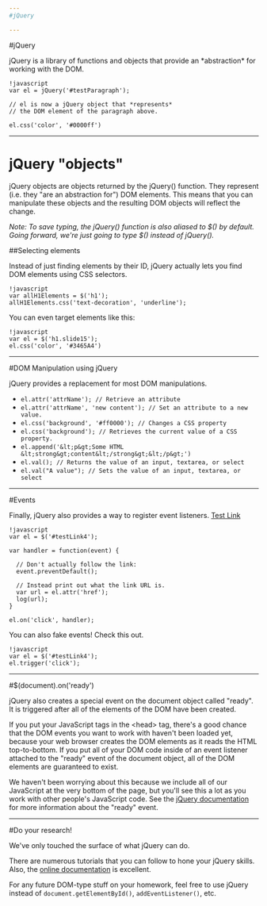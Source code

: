 ```yaml
---
#jQuery

---
```

#jQuery

<p id="testParagraph">jQuery is a library of functions and objects that provide an *abstraction* for working with the DOM.</p>

    !javascript
    var el = jQuery('#testParagraph');

    // el is now a jQuery object that *represents* 
    // the DOM element of the paragraph above.

    el.css('color', '#0000ff')

---
<h1 class="slide15">jQuery "objects"</h1>

jQuery objects are objects returned by the jQuery() function. They represent (i.e. they "are an abstraction for") DOM elements. This means that you can manipulate these objects and the resulting DOM objects will reflect the change.

*Note: To save typing, the jQuery() function is also _aliased_ to $() by default. Going forward, we're just going to type $() instead of jQuery().*

##Selecting elements

Instead of just finding elements by their ID, jQuery actually lets you find DOM elements using CSS selectors.

    !javascript
    var allH1Elements = $('h1');
    allH1Elements.css('text-decoration', 'underline');
    
You can even target elements like this:

    !javascript
    var el = $('h1.slide15');
    el.css('color', '#3465A4')

---
#DOM Manipulation using jQuery

jQuery provides a replacement for most DOM manipulations.

* `el.attr('attrName'); // Retrieve an attribute`
* `el.attr('attrName', 'new content'); // Set an attribute to a new value.`
* `el.css('background', '#ff0000'); // Changes a CSS property`
* `el.css('background'); // Retrieves the current value of a CSS property.`
* `el.append('&lt;p&gt;Some HTML &lt;strong&gt;content&lt;/strong&gt;&lt;/p&gt;')`
* `el.val(); // Returns the value of an input, textarea, or select`
* `el.val("A value"); // Sets the value of an input, textarea, or select`

---
#Events

Finally, jQuery also provides a way to register event listeners. <a href="http://creativecircus.edu/" id="testLink4">Test Link</a>

    !javascript
    var el = $('#testLink4');

    var handler = function(event) {

      // Don't actually follow the link:
      event.preventDefault();

      // Instead print out what the link URL is.
      var url = el.attr('href');
      log(url);
    }

    el.on('click', handler);

You can also fake events! Check this out.

    !javascript
    var el = $('#testLink4');
    el.trigger('click');

---
#$(document).on('ready')

jQuery also creates a special event on the document object called "ready". It is triggered after all of the elements of the DOM have been created.

If you put your JavaScript tags in the &lt;head&gt; tag, there's a good chance that the DOM events you want to work with haven't been loaded yet, because your web browser creates the DOM elements as it reads the HTML top-to-bottom. If you put all of your DOM code inside of an event listener attached to the "ready" event of the document object, all of the DOM elements are guaranteed to exist.

We haven't been worrying about this because we include all of our JavaScript at the very bottom of the page, but you'll see this a lot as you work with other people's JavaScript code. See the [jQuery documentation](http://api.jquery.com/ready/) for more information about the "ready" event.

---
#Do your research!

We've only touched the surface of what jQuery can do.

There are numerous tutorials that you can follow to hone your jQuery skills. Also, the [online documentation](http://docs.jquery.com/) is excellent.

For any future DOM-type stuff on your homework, feel free to use jQuery instead of `document.getElementById()`, `addEventListener()`, etc.

